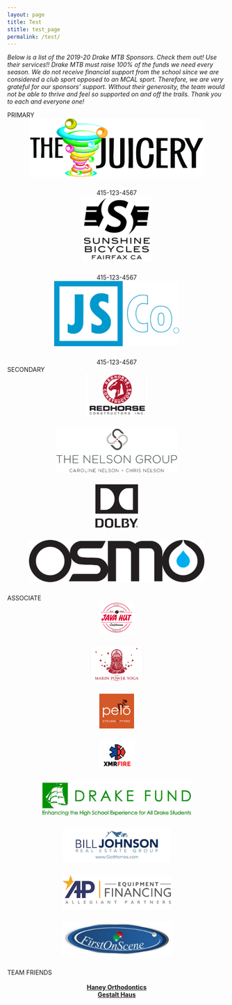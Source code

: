 ```yaml
---
layout: page
title: Test
stitle: test_page
permalink: /test/
---
```


<style>
img {
    margin-bottom: 25px !important;
    max-width: 80% !important;
}
div.primary img { 
    max-height: 150px;
}
div.secondary img { 
    max-height: 100px;
}
div.associate img { 
    max-height: 80px;
}
div.sponsorGroup {
    clear: both;
}
div.sponsor {
    text-align: center;
}
div.sponsor.caption {
    text-align: center:
    font-size: 10px !important;
}
div.sponsor span.caption {
    text-align: center:
    font-size: 10px !important;
}
</style>

*Below is a list of the 2019-20 Drake MTB Sponsors. Check them out! Use their services!! Drake MTB must raise 100% of the funds we need every season. We do not receive financial support from the school since we are considered a club sport opposed to an MCAL sport. Therefore, we are very grateful for our sponsors’ support. Without their generosity, the team would not be able to thrive and feel so supported on and off the trails. Thank you to each and everyone one!*

<div class="sponsorGroup primary">
  PRIMARY<br />
  <div class="w3-third sponsor">
    <a href="https://www.facebook.com/juicery" target="_blank"><img src="/images/juicery.jpg" alt="The Juicery" class="w3-square w3-hover-opacity"><br /></a>
      <span class="caption">415-123-4567</span>
  </div>
  <div class="w3-third sponsor">
    <a href="https://www.sunshinebicycle.com" target="_blank"><img src="/images/logo_Sunshine2.png" alt="Sunshine Bicycles" class="w3-square w3-hover-opacity"><br /></a>
      <span class="caption">415-123-4567</span>
  </div>
  <div class="w3-third sponsor">
    <a href="https://jscompanyinc.com" target="_blank"><img src="/images/logo-JSCo.jpg" alt="JS Company Inc." class="w3-square w3-hover-opacity"><br /></a>
      <span class="caption">415-123-4567</span>
  </div>
</div>

<div class="sponsorGroup secondary">
  SECONDARY<br />
  <div class="w3-quarter sponsor">
    <a href="https://www.redhorseconstructors.com" target="_blank"><img src="/images/logo_RedHorse2.png" alt="Redhorse Construction, Inc." class="w3-square w3-hover-opacity"></a>
  </div>
  <div class="w3-quarter sponsor">
    <a href="https://www.thenelsongroupmarin.com" target="_blank"><img src="/images/NG_logo.png" alt="The Nelson Group" class="w3-square w3-hover-opacity"></a>
  </div>
  <div class="w3-quarter sponsor">
    <a href="https://www.dolby.com" target="_blank"><img src="/images/Dolby_Vert_Black.png" alt="Dolby" class="w3-square w3-hover-opacity"></a>
  </div>
  <div class="w3-quarter sponsor">
    <a href="https://osmonutrition.com" target="_blank"><img src="/images/Osmo_wordmark_color.png" alt="Osmo" class="w3-square w3-hover-opacity"></a>
  </div>
</div>

<div class="sponsorGroup associate">
  ASSOCIATE<br />
  <div class="w3-quarter sponsor">
    <a href="https://www.facebook.com/Java-Hut-Fairfax-138862579457427" target="_blank"><img src="/images/logo_JavaHut.png" alt="Java Hut" class="w3-square w3-hover-opacity"></a>
  </div>
  <div class="w3-quarter sponsor">
    <a href="https://marinpoweryoga.com" target="_blank"><img src="/images/logo_MPY.jpg" alt="Marin Power Yoga" class="w3-square w3-hover-opacity"></a>
  </div>
  <div class="w3-quarter sponsor">
    <a href="https://www.pelofitness.com" target="_blank"><img src="/images/pelo-logo.jpg" alt="Pelo Fitness" class="w3-square w3-hover-opacity"></a>
  </div>
  <div class="w3-quarter sponsor">
    <a href="https://www.xmrfire.com/" target="_blank"><img src="/images/logo_XMRFire.png" alt="XMR Fire" class="w3-square w3-hover-opacity"></a>
  </div>
</div>
<div class="sponsorGroup associate">
  <div class="w3-quarter sponsor">
    <a href="https://www.drakefund.org" target="_blank"><img src="/images/drake_fund.jpg" alt="Drake Fund" class="w3-square w3-hover-opacity"></a>
  </div>
  <div class="w3-quarter sponsor">
    <a href="http://www.gothomes.com" target="_blank"><img src="/images/got-homes.jpg" alt="Bill Johnson Real Estate Group" class="w3-square w3-hover-opacity"></a>
  </div>
  <div class="w3-quarter sponsor">
    <a href="https://apfinancing.com" target="_blank"><img src="/images/logo_APFinancing.png" alt="Allegiant Partners Equipment Financing" class="w3-square w3-hover-opacity"></a>
  </div>
  <div class="w3-quarter sponsor">
    <a href="http://firstonscene.com" target="_blank"><img src="/images/First-On-Scene-Horz.jpg" alt="First On Scene" class="w3-square w3-hover-opacity"></a>
  </div>
</div>

<div class="sponsorGroup friend">
  TEAM FRIENDS<br />
  <br />
  <div class="w3-quarter sponsor">
    <a href="http://www.haneyorthodontics.com" target="_blank"><strong>Haney Orthodontics</strong></a>
  </div>
  <div class="w3-quarter sponsor">
    <a href="https://gestalthausoffairfax.com" target="_blank"><strong>Gestalt Haus</strong></a>
  </div>
  <div class="w3-quarter sponsor">
    &nbsp;
  </div>
  <div class="w3-quarter sponsor">
    &nbsp;
  </div>
</div>
<br /><br />
